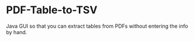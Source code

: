 # PDF-Table-to-TSV
Java GUI so that you can extract tables from PDFs without entering the info by hand.
